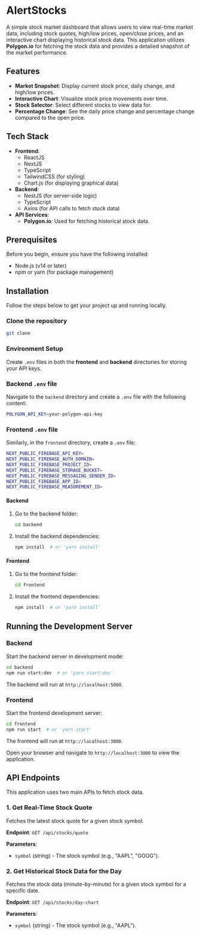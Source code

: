 # AlertStocks

A simple stock market dashboard that allows users to view real-time market data, including stock quotes, high/low prices, open/close prices, and an interactive chart displaying historical stock data. This application utilizes **Polygon.io** for fetching the stock data and provides a detailed snapshot of the market performance.

## Features

- **Market Snapshot**: Display current stock price, daily change, and high/low prices.
- **Interactive Chart**: Visualize stock price movements over time.
- **Stock Selector**: Select different stocks to view data for.
- **Percentage Change**: See the daily price change and percentage change compared to the open price.

## Tech Stack

- **Frontend**:
  - ReactJS
  - NextJS
  - TypeScript
  - TailwindCSS (for styling)
  - Chart.js (for displaying graphical data)
- **Backend**:
  - NestJS (for server-side logic)
  - TypeScript
  - Axios (for API calls to fetch stock data)
- **API Services**:
  - **Polygon.io**: Used for fetching historical stock data.

## Prerequisites

Before you begin, ensure you have the following installed:

- Node.js (v14 or later)
- npm or yarn (for package management)

## Installation

Follow the steps below to get your project up and running locally.

### Clone the repository

```bash
git clone 
```

### Environment Setup

Create `.env` files in both the **frontend** and **backend** directories for storing your API keys.

### Backend `.env` file

Navigate to the `backend` directory and create a `.env` file with the following content:

```bash
POLYGON_API_KEY=your-polygon-api-key
```

### Frontend `.env` file

Similarly, in the `frontend` directory, create a `.env` file:

```bash
NEXT_PUBLIC_FIREBASE_API_KEY=
NEXT_PUBLIC_FIREBASE_AUTH_DOMAIN=
NEXT_PUBLIC_FIREBASE_PROJECT_ID=
NEXT_PUBLIC_FIREBASE_STORAGE_BUCKET=
NEXT_PUBLIC_FIREBASE_MESSAGING_SENDER_ID=
NEXT_PUBLIC_FIREBASE_APP_ID=
NEXT_PUBLIC_FIREBASE_MEASUREMENT_ID=

```

#### Backend

1. Go to the backend folder:

   ```bash
   cd backend
   ```

2. Install the backend dependencies:

   ```bash
   npm install  # or 'yarn install'
   ```

#### Frontend

1. Go to the frontend folder:

   ```bash
   cd frontend
   ```

2. Install the frontend dependencies:

   ```bash
   npm install  # or 'yarn install'
   ```

## Running the Development Server

### Backend

Start the backend server in development mode:

```bash
cd backend
npm run start:dev  # or 'yarn start:dev'
```

The backend will run at `http://localhost:5000`.

### Frontend

Start the frontend development server:

```bash
cd frontend
npm run start  # or 'yarn start'
```

The frontend will run at `http://localhost:3000`.

Open your browser and navigate to `http://localhost:3000` to view the application.

## API Endpoints

This application uses two main APIs to fetch stock data.

### 1. **Get Real-Time Stock Quote**
Fetches the latest stock quote for a given stock symbol.

**Endpoint**: `GET /api/stocks/quote`

**Parameters**:
- `symbol` (string) - The stock symbol (e.g., "AAPL", "GOOG").


### 2. **Get Historical Stock Data for the Day**
Fetches the stock data (minute-by-minute) for a given stock symbol for a specific date.

**Endpoint**: `GET /api/stocks/day-chart`

**Parameters**:
- `symbol` (string) - The stock symbol (e.g., "AAPL").
